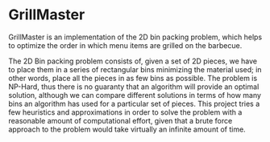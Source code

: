 # GrillMaster

GrillMaster is an implementation of the 2D bin packing problem, which helps to optimize the order in which menu items are grilled on the barbecue.

The 2D Bin packing problem consists of, given a set of 2D pieces, we have to place them in a series of rectangular bins minimizing the material used; in other words, place all the pieces in as few bins as possible. 
The problem is NP-Hard, thus there is no guaranty that an algorithm will provide an optimal solution, although we can compare different solutions in terms of how many bins an algorithm has used for a particular set of pieces. This project tries a few heuristics and approximations in order to solve the problem with a reasonable amount of computational effort, given that a brute force approach to the problem would take virtually an infinite amount of time.
